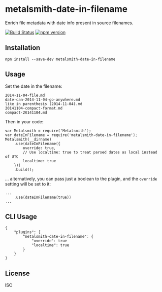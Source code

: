 metalsmith-date-in-filename
====

Enrich file metadata with date info present in source filenames.

[![Build Status](https://travis-ci.org/sanx/metalsmith-date-in-filename.svg?branch=master)](https://travis-ci.org/sanx/metalsmith-date-in-filename)
[![npm version](https://badge.fury.io/js/metalsmith-date-in-filename.svg)](http://badge.fury.io/js/metalsmith-date-in-filename)

Installation
----

`npm install --save-dev metalsmith-date-in-filename`

Usage
----

Set the date in the filename:

    2014-11-04-file.md
    date-can-2014-11-04-go-anywhere.md
    like in parenthesis (2014-11-04).md
    20141104-compact-format.md
    compact-20141104.md

Then in your code:

    var Metalsmith = require('Metalsmith');
    var dateInFilename = require('metalsmith-date-in-filename');
    Metalsmith(__dirname)
        .use(dateInFilename({
            override: true,
            // Use localtime: true to treat parsed dates as local instead of UTC
            localtime: true
        }))
        .build();

... alternatively, you can pass just a boolean to the plugin, and the `override` setting will be set to it:

    ...
        .use(dateInFilename(true))
    ...


CLI Usage
----

    {
        "plugins": {
            "metalsmith-date-in-filename": {
                "override": true
                "localtime": true
            }
        }
    }


License
----

ISC

